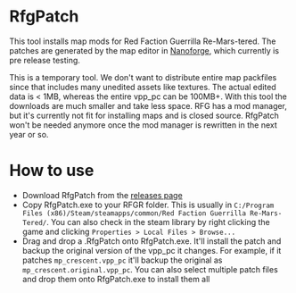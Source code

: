 # RfgPatch
This tool installs map mods for Red Faction Guerrilla Re-Mars-tered. The patches are generated by the map editor in [Nanoforge](https://github.com/Moneyl/Nanoforge/), which currently is pre release testing. 

This is a temporary tool. We don't want to distribute entire map packfiles since that includes many unedited assets like textures. The actual edited data is < 1MB, whereas the entire vpp_pc can be 100MB+. With this tool the downloads are much smaller and take less space. RFG has a mod manager, but it's currently not fit for installing maps and is closed source. RfgPatch won't be needed anymore once the mod manager is rewritten in the next year or so.

# How to use
- Download RfgPatch from the [releases page](https://github.com/Moneyl/RfgPatch/releases/)
- Copy RfgPatch.exe to your RFGR folder. This is usually in `C:/Program Files (x86)/Steam/steamapps/common/Red Faction Guerrilla Re-Mars-Tered/`. You can also check in the steam library by right clicking the game and clicking `Properties > Local Files > Browse...`
- Drag and drop a .RfgPatch onto RfgPatch.exe. It'll install the patch and backup the original version of the vpp_pc it changes. For example, if it patches `mp_crescent.vpp_pc` it'll backup the original as `mp_crescent.original.vpp_pc`. You can also select multiple patch files and drop them onto RfgPatch.exe to install them all
